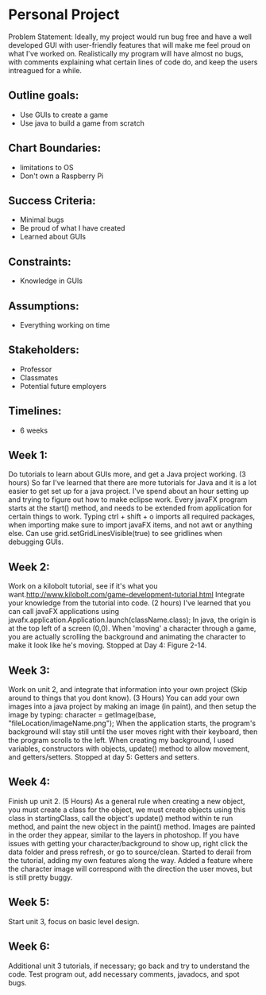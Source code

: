 # Personal Project
Problem Statement: Ideally, my project would run bug free and have a well developed GUI with user-friendly features that will make me feel proud on what I've worked on. Realistically my program will have almost no bugs, with comments explaining what certain lines of code do, and keep the users intreagued for a while.

## Outline goals: 
<ul>
  <li> Use GUIs to create a game </li>
  <li> Use java to build a game from scratch </li>
</ul>

## Chart Boundaries: 
<ul>
  <li> limitations to OS </li>
  <li> Don't own a Raspberry Pi </li>
</ul>

## Success Criteria: 
<ul>
  <li> Minimal bugs </li>
  <li> Be proud of what I have created </li>
  <li>Learned about GUIs </li>
</ul>

## Constraints: 
<ul>
  <li> Knowledge in GUIs </li>
</ul>

## Assumptions: 

<ul>
  <li> Everything working on time </li>
</ul>

## Stakeholders: 

<ul>
  <li> Professor </li>
  <li> Classmates </li>
  <li> Potential future employers </li>
</ul>

## Timelines:
<ul>
  <li>6 weeks </li>
</ul>

## Week 1:
Do tutorials to learn about GUIs more, and get a Java project working. (3 hours)
So far I've learned that there are more tutorials for Java and it is a lot easier to get set up for a java project.
I've spend about an hour setting up and trying to figure out how to make eclipse work. Every javaFX program starts at the start() method, and needs to be extended from application for certain things to work. Typing ctrl + shift + o imports all required packages, when importing make sure to import javaFX items, and not awt or anything else. Can use grid.setGridLinesVisible(true) to see gridlines when debugging GUIs.

## Week 2:
Work on a kilobolt tutorial, see if it's what you want.http://www.kilobolt.com/game-development-tutorial.html Integrate your knowledge from the tutorial into code. (2 hours)
I've learned that you can call javaFX applications using javafx.application.Application.launch(className.class); In java, the origin is at the top left of a screen (0,0). When 'moving' a character through a game, you are actually scrolling the background and animating the character to make it look like he's moving. Stopped at Day 4: Figure 2-14.

## Week 3:
Work on unit 2, and integrate that information into your own project (Skip around to things that you dont know). (3 Hours)
You can add your own images into a java project by making an image (in paint), and then setup the image by typing: character = getImage(base, "fileLocation/imageName.png"); When the application starts, the program's background will stay still until the user moves right with their keyboard, then the program scrolls to the left. When creating my background, I used variables, constructors with objects, update() method to allow movement, and getters/setters. Stopped at day 5: Getters and setters.

## Week 4:
Finish up unit 2. (5 Hours) As a general rule when creating a new object, you must create a class for the object, we must create objects using this class in startingClass, call the object's update() method within te run method, and paint the new object in the paint() method. Images are painted in the order they appear, similar to the layers in photoshop. If you have issues with getting your character/background to show up, right click the data folder and press refresh, or go to source/clean. Started to derail from the tutorial, adding my own features along the way. Added a feature where the character image will correspond with the direction the user moves, but is still pretty buggy.

## Week 5:
Start unit 3, focus on basic level design.

## Week 6:
Additional unit 3 tutorials, if necessary; go back and try to understand the code. Test program out, add necessary comments, javadocs, and spot bugs.
